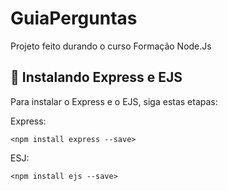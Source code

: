 # GuiaPerguntas
Projeto feito durando o curso Formação Node.Js

  ## 🚀 Instalando Express e EJS

Para instalar o Express e o EJS, siga estas etapas:

Express:
```
<npm install express --save>
```

ESJ:
```
<npm install ejs --save>
```
